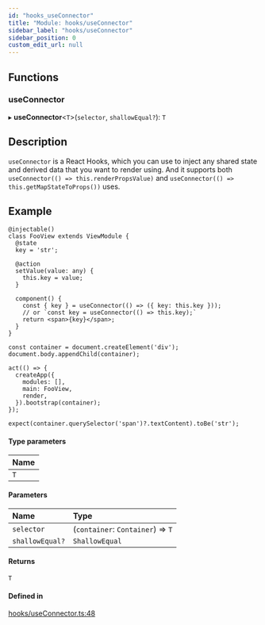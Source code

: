 ```yaml
---
id: "hooks_useConnector"
title: "Module: hooks/useConnector"
sidebar_label: "hooks/useConnector"
sidebar_position: 0
custom_edit_url: null
---
```


## Functions

### useConnector

▸ **useConnector**<`T`\>(`selector`, `shallowEqual?`): `T`

## Description

`useConnector` is a React Hooks, which you can use to inject any shared state and derived data that you want to render using.
And it supports both `useConnector(() => this.renderPropsValue)` and `useConnector(() => this.getMapStateToProps())` uses.

## Example

```tsx
@injectable()
class FooView extends ViewModule {
  @state
  key = 'str';

  @action
  setValue(value: any) {
    this.key = value;
  }

  component() {
    const { key } = useConnector(() => ({ key: this.key }));
    // or `const key = useConnector(() => this.key);`
    return <span>{key}</span>;
  }
}

const container = document.createElement('div');
document.body.appendChild(container);

act(() => {
  createApp({
    modules: [],
    main: FooView,
    render,
  }).bootstrap(container);
});

expect(container.querySelector('span')?.textContent).toBe('str');
```

#### Type parameters

| Name |
| :------ |
| `T` |

#### Parameters

| Name | Type |
| :------ | :------ |
| `selector` | (`container`: `Container`) => `T` |
| `shallowEqual?` | `ShallowEqual` |

#### Returns

`T`

#### Defined in

[hooks/useConnector.ts:48](https://github.com/unadlib/reactant/blob/6e1f4770/packages/reactant/src/hooks/useConnector.ts#L48)
